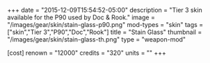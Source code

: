 +++
date = "2015-12-09T15:54:52-05:00"
description = "Tier 3 skin available for the P90 used by Doc & Rook."
image = "/images/gear/skin/stain-glass-p90.png"
mod-types = "skin"
tags = ["skin","Tier 3","P90","Doc","Rook"]
title = "Stain Glass"
thumbnail = "/images/gear/skin/stain-glass-th.png"
type = "weapon-mod"

[cost]
  renown = "12000"
  credits = "320"
  units = ""
+++
